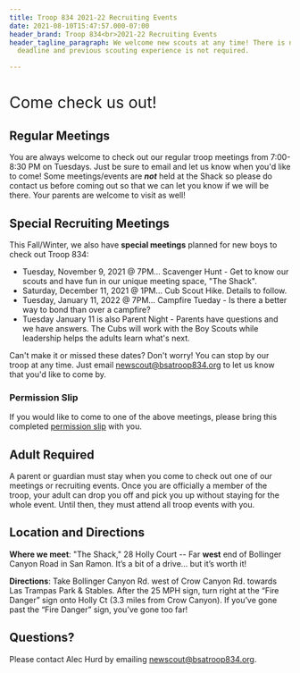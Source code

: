 ```yaml
---
title: Troop 834 2021-22 Recruiting Events
date: 2021-08-10T15:47:57.000-07:00
header_brand: Troop 834<br>2021-22 Recruiting Events
header_tagline_paragraph: We welcome new scouts at any time! There is no recruiting
  deadline and previous scouting experience is not required.

---
```

<h1 id="come-check-us-out" style="font-weight:normal;">Come check us out!</h1>

## Regular Meetings

You are always welcome to check out our regular troop meetings from 7:00-8:30
PM on Tuesdays. Just be sure to email and let us know when you'd like to come!
Some meetings/events are **_not_** held at the Shack so please do contact us before
coming out so that we can let you know if we will be there. Your parents are
welcome to visit as well!

## Special Recruiting Meetings

This Fall/Winter, we also have **special meetings** planned for new boys to check out Troop 834:

* Tuesday, November 9, 2021 @ 7PM… Scavenger Hunt - Get to know our scouts and have fun in our unique meeting space, "The Shack".
* Saturday, December 11, 2021 @ 1PM… Cub Scout Hike. Details to follow.
* Tuesday, January 11, 2022 @ 7PM… Campfire Tueday - Is there a better way to bond than over a campfire?
* Tuesday January 11 is also Parent Night - Parents have questions and we have answers.  The Cubs will work with the Boy Scouts while leadership helps the adults learn what's next.

Can't make it or missed these dates?  Don't worry!  You can stop by our troop at any time.  Just email newscout@bsatroop834.org to let us know that you'd like to come by.

### Permission Slip

If you would like to come to one of the above meetings, please bring this
completed [permission slip](/files/Troop834_Fall2021_RecruitingEvents_PermissionSlip.pdf) with you.

## Adult Required

A parent or guardian must stay when you come to check out one of our meetings or recruiting events.  Once you are officially a member of the troop, your adult can drop you off and pick you up without staying for the whole event.  Until then, they must attend all troop events with you.

## Location and Directions

**Where we meet**: "The Shack," 28 Holly Court -- Far **west** end of Bollinger
Canyon Road in San Ramon. It’s a bit of a drive… but it’s worth it!

**Directions**: Take Bollinger Canyon Rd. west of Crow Canyon Rd. towards Las Trampas Park & Stables. After the 25 MPH sign, turn right at the “Fire Danger” sign onto Holly Ct (3.3 miles from Crow Canyon). If you’ve gone past the “Fire Danger” sign, you’ve gone too far!

## Questions?

Please contact Alec Hurd by emailing newscout@bsatroop834.org.